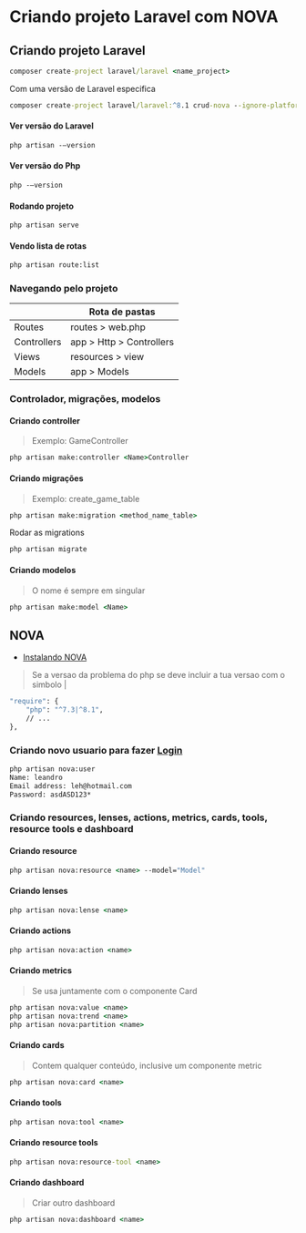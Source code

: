 # Criando projeto Laravel com NOVA

## Criando projeto Laravel
```cmd
composer create-project laravel/laravel <name_project>
```

Com uma versão de Laravel especifica
```cmd
composer create-project laravel/laravel:^8.1 crud-nova --ignore-platform-reqs
```

#### Ver versão do Laravel
```cmd
php artisan -–version
```

#### Ver versão do Php
```cmd
php -–version
```

#### Rodando projeto
```cmd
php artisan serve
```

#### Vendo lista de rotas
```cmd
php artisan route:list
```

### Navegando pelo projeto
|             | Rota de pastas |
| ----------- | -------------- |
| Routes      | routes > web.php |
| Controllers | app > Http > Controllers |
| Views       | resources > view |
| Models      | app > Models |

### Controlador, migrações, modelos
#### Criando controller
> Exemplo: GameController
```cmd
php artisan make:controller <Name>Controller
```

#### Criando migrações
> Exemplo: create_game_table
```cmd
php artisan make:migration <method_name_table>
```

Rodar as migrations
```cmd
php artisan migrate
```

#### Criando modelos
> O nome é sempre em singular
```cmd
php artisan make:model <Name>
```

## NOVA
- [Instalando NOVA](https://nova.laravel.com/docs/3.0/installation.html#installing-nova)

> Se a versao da problema do php se deve incluir a tua versao com o simbolo |
```cmd
"require": {
    "php": "^7.3|^8.1",
    // ...
},
```

### Criando novo usuario para fazer [Login](http://127.0.0.1:8000/nova/login)
```cmd
php artisan nova:user
Name: leandro
Email address: leh@hotmail.com
Password: asdASD123*
```

### Criando resources, lenses, actions, metrics, cards, tools, resource tools e dashboard

#### Criando resource
```cmd
php artisan nova:resource <name> --model="Model"
```

#### Criando lenses
```cmd
php artisan nova:lense <name>
```

#### Criando actions
```cmd
php artisan nova:action <name>
```

#### Criando metrics
> Se usa juntamente com o componente Card
```cmd
php artisan nova:value <name>
php artisan nova:trend <name>
php artisan nova:partition <name>
```

#### Criando cards
> Contem qualquer conteúdo, inclusive um componente metric
```cmd
php artisan nova:card <name>
```

#### Criando tools
```cmd
php artisan nova:tool <name>
```

#### Criando resource tools
```cmd
php artisan nova:resource-tool <name>
```

#### Criando dashboard
> Criar outro dashboard 
```cmd
php artisan nova:dashboard <name>
```

